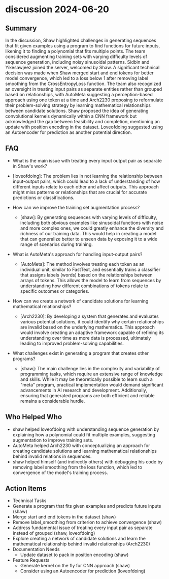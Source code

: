# discussion 2024-06-20

## Summary

In the discussion, Shaw highlighted challenges in generating sequences that fit given examples using a program to find functions for future inputs, likening it to finding a polynomial that fits multiple points. The team considered augmenting training sets with varying difficulty levels of sequence generation, including noisy sinusoidal patterns. Sidbin and Yikesawjeez joined the server, welcomed by Shaw. A significant technical decision was made when Shaw merged start and end tokens for better model convergence, which led to a loss below 1 after removing label smoothing from the CrossEntropyLoss function. The team also recognized an oversight in treating input pairs as separate entities rather than grouped based on relationships, with AutoMeta suggesting a perception-based approach using one token at a time and Arch2230 proposing to reformulate their problem-solving strategy by learning mathematical relationships between candidate solutions. Shaw proposed the idea of generating convolutional kernels dynamically within a CNN framework but acknowledged the gap between feasibility and completion, mentioning an update with position encoding in the dataset. Loveofdoing suggested using an Autoencoder for prediction as another potential direction.

## FAQ

- What is the main issue with treating every input output pair as separate in Shaw's work?
- [loveofdoing]: The problem lies in not learning the relationship between input-output pairs, which could lead to a lack of understanding of how different inputs relate to each other and affect outputs. This approach might miss patterns or relationships that are crucial for accurate predictions or classifications.

- How can we improve the training set augmentation process?

    - [shaw]: By generating sequences with varying levels of difficulty, including both obvious examples like sinusoidal functions with noise and more complex ones, we could greatly enhance the diversity and richness of our training data. This would help in creating a model that can generalize better to unseen data by exposing it to a wide range of scenarios during training.

- What is AutoMeta's approach for handling input-output pairs?

    - [AutoMeta]: The method involves treating each token as an individual unit, similar to FastText, and essentially trains a classifier that assigns labels (words) based on the relationships between arrays of tokens. This allows the model to learn from sequences by understanding how different combinations of tokens relate to specific outcomes or categories.

- How can we create a network of candidate solutions for learning mathematical relationships?

    - [Arch2230]: By developing a system that generates and evaluates various potential solutions, it could identify why certain relationships are invalid based on the underlying mathematics. This approach would involve creating an adaptive framework capable of refining its understanding over time as more data is processed, ultimately leading to improved problem-solving capabilities.

- What challenges exist in generating a program that creates other programs?
    - [shaw]: The main challenge lies in the complexity and variability of programming tasks, which require an extensive range of knowledge and skills. While it may be theoretically possible to learn such a "meta" program, practical implementation would demand significant advancements in AI research and development. Additionally, ensuring that generated programs are both efficient and reliable remains a considerable hurdle.

## Who Helped Who

- shaw helped loveofdoing with understanding sequence generation by explaining how a polynomial could fit multiple examples, suggesting augmentation to improve training sets.
- AutoMeta helped Arch2230 with conceptualizing an approach for creating candidate solutions and learning mathematical relationships behind invalid relations in sequences.
- shaw helped himself (and indirectly others) with debugging his code by removing label smoothing from the loss function, which led to convergence of the model's training process.

## Action Items

- Technical Tasks
- Generate a program that fits given examples and predicts future inputs (shaw)
- Merge start and end tokens in the dataset (shaw)
- Remove label_smoothing from criterion to achieve convergence (shaw)
- Address fundamental issue of treating every input pair as separate instead of grouped (shaw, loveofdoing)
- Explore creating a network of candidate solutions and learn the mathematical relationship behind invalid relationships (Arch2230)
- Documentation Needs
    - Update dataset to pack in position encoding (shaw)
- Feature Requests
    - Generate kernel on the fly for CNN approach (shaw)
    - Consider using an Autoencoder for prediction (loveofdoing)
